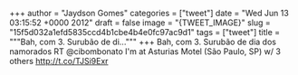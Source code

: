 
+++
author = "Jaydson Gomes"
categories = ["tweet"]
date = "Wed Jun 13 03:15:52 +0000 2012"
draft = false
image = "{TWEET_IMAGE}"
slug = "15f5d032a1efd5835ccd4b1cbe4b4e0fc97ac9d1"
tags = ["tweet"]
title = """Bah, com 3. Surubão de di..."""
+++
Bah, com 3. Surubão de dia dos namorados RT @cibombonato I'm at Asturias Motel (São Paulo, SP) w/ 3 others http://t.co/TJSi9Exr
